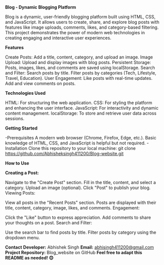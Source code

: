 ******Blog - Dynamic Blogging Platform******

Blog is a dynamic, user-friendly blogging platform built using HTML, CSS, and JavaScript. It allows users to create, share, and explore blog posts with features like image uploads, comments, likes, and category-based filtering. This project demonstrates the power of modern web technologies in creating engaging and interactive user experiences.

****Features****

Create Posts: Add a title, content, category, and upload an image.
Image Upload: Upload and display images with blog posts.
Persistent Storage: Posts, images, likes, and comments are saved using localStorage.
Search and Filter:
Search posts by title.
Filter posts by categories (Tech, Lifestyle, Travel, Education).
User Engagement:
Like posts with real-time updates.
Add and view comments on posts.

**Technologies Used**

HTML: For structuring the web application.
CSS: For styling the platform and enhancing the user interface.
JavaScript: For interactivity and dynamic content management.
localStorage: To store and retrieve user data across sessions.

**Getting Started**

-Prerequisites
A modern web browser (Chrome, Firefox, Edge, etc.).
Basic knowledge of HTML, CSS, and JavaScript is helpful but not required.
-Installation
Clone this repository to your local machine:
git clone https://github.com/Abhisheksingh411200/Blog-website.git

****How to Use****

**Creating a Post:**

Navigate to the "Create Post" section.
Fill in the title, content, and select a category.
Upload an image (optional).
Click "Post" to publish your blog.
Viewing Posts:

View all posts in the "Recent Posts" section.
Posts are displayed with their title, content, category, image, likes, and comments.
Engagement:

Click the "Like" button to express appreciation.
Add comments to share your thoughts on a post.
Search and Filter:

Use the search bar to find posts by title.
Filter posts by category using the dropdown menu.

****Contact****
**Developer:** Abhishek Singh
**Email:** abhisingh411200@gmail.com
**Project Repository:** Blog_website on GitHub
****Feel free to adapt this README as needed! 😊****
